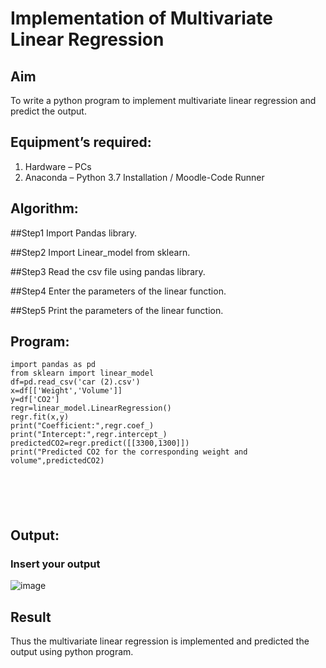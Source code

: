 # Implementation of Multivariate Linear Regression
## Aim
To write a python program to implement multivariate linear regression and predict the output.
## Equipment’s required:
1.	Hardware – PCs
2.	Anaconda – Python 3.7 Installation / Moodle-Code Runner
## Algorithm:

##Step1
Import Pandas library.

##Step2
Import Linear_model from sklearn.

##Step3
Read the csv file using pandas library.

##Step4
Enter the parameters of the linear function.

##Step5
Print the parameters of the linear function.



## Program:
```
import pandas as pd
from sklearn import linear_model
df=pd.read_csv('car (2).csv')
x=df[['Weight','Volume']]
y=df['CO2']
regr=linear_model.LinearRegression()
regr.fit(x,y)
print("Coefficient:",regr.coef_)
print("Intercept:",regr.intercept_)
predictedCO2=regr.predict([[3300,1300]])
print("Predicted CO2 for the corresponding weight and volume",predictedCO2)






```
## Output:

### Insert your output

![image](https://github.com/user-attachments/assets/bc79b07b-597e-470c-a5ed-c2cd48c6db67)


## Result
Thus the multivariate linear regression is implemented and predicted the output using python program.
